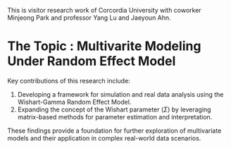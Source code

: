 This is visitor research work of Corcordia University with coworker Minjeong Park and professor Yang Lu and Jaeyoun Ahn.

# The Topic : Multivarite Modeling Under Random Effect Model

Key contributions of this research include:

  1. Developing a framework for simulation and real data analysis using the Wishart-Gamma Random Effect Model.
  2. Expanding the concept of the Wishart parameter ($\Sigma$) by leveraging matrix-based methods for parameter estimation and interpretation.

These findings provide a foundation for further exploration of multivariate models and their application in complex real-world data scenarios.



